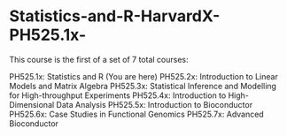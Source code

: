 # Statistics-and-R-HarvardX-PH525.1x-

This course is the first of a set of 7 total courses:

PH525.1x: Statistics and R (You are here)
PH525.2x: Introduction to Linear Models and Matrix Algebra
PH525.3x: Statistical Inference and Modelling for High-throughput Experiments
PH525.4x: Introduction to High-Dimensional Data Analysis
PH525.5x: Introduction to Bioconductor
PH525.6x: Case Studies in Functional Genomics
PH525.7x: Advanced Bioconductor
